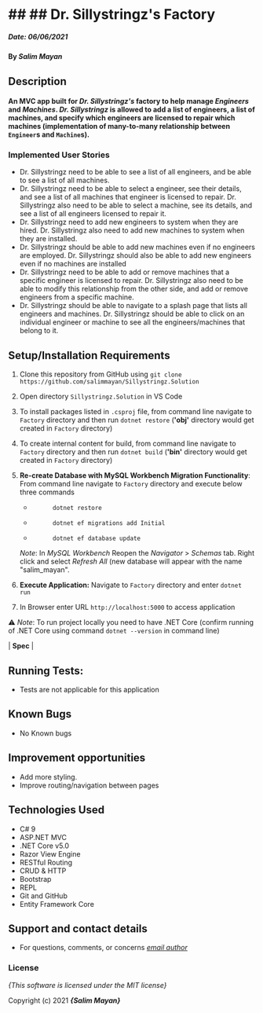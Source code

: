 

# ## ## Dr. Sillystringz's Factory

##### Date: **06/06/2021**

#### By **_Salim Mayan_**

## Description

#### An MVC app built for _Dr. Sillystringz's_ factory to help manage _Engineers_ and  _Machines_.  _Dr. Sillystringz_ is allowed to add a list of engineers, a list of machines, and specify which engineers are licensed to repair which machines (implementation of many-to-many relationship between `Engineer`s and `Machine`s). 

### Implemented User Stories

-   Dr. Sillystringz need to be able to see a list of all engineers, and be able to see a list of all machines.
-   Dr. Sillystringz need to be able to select a engineer, see their details, and see a list of all machines that engineer is licensed to repair. Dr. Sillystringz also need to be able to select a machine, see its details, and see a list of all engineers licensed to repair it.
-   Dr. Sillystringz need to add new engineers to system when they are hired. Dr. Sillystringz also need to add new machines to system when they are installed.
-   Dr. Sillystringz should be able to add new machines even if no engineers are employed. Dr. Sillystringz should also be able to add new engineers even if no machines are installed
-   Dr. Sillystringz need to be able to add or remove machines that a specific engineer is licensed to repair. Dr. Sillystringz also need to be able to modify this relationship from the other side, and add or remove engineers from a specific machine.
-   Dr. Sillystringz should be able to navigate to a splash page that lists all engineers and machines. Dr. Sillystringz should be able to click on an individual engineer or machine to see all the engineers/machines that belong to it.

## Setup/Installation Requirements

1. Clone this repository from GitHub using `git clone https://github.com/salimmayan/Sillystringz.Solution`

2. Open directory `Sillystringz.Solution` in VS Code

3. To install packages listed in `.csproj` file, from command line navigate to `Factory`  directory and then run  `dotnet restore` (**'obj'** directory would get created in `Factory` directory)

4. To create internal content for build, from command line navigate to `Factory`  directory and then run  `dotnet build` (**'bin'** directory would get created in `Factory`  directory)

5. **Re-create Database with MySQL Workbench Migration Functionality**:  From command line navigate to `Factory`  directory and execute below three commands    
	-   		dotnet restore
	-   		dotnet ef migrations add Initial
	-           dotnet ef database update
    
   *Note*: In _MySQL Workbench_ Reopen the  _Navigator_  >  _Schemas_  tab. Right click and select  _Refresh All_ (new database will appear with the name "salim_mayan".

6. **Execute Application:** Navigate to `Factory` directory and enter `dotnet run`

7. In Browser enter URL `http://localhost:5000` to access application

⚠️  *Note*: To run project locally you need to have .NET Core (confirm running of .NET Core using command `dotnet --version` in command line)



| **Spec** |
## Running Tests:

-  Tests are not applicable for this application

## Known Bugs

* No Known bugs

## Improvement opportunities

* Add more styling.
* Improve routing/navigation between pages

## Technologies Used

-   C# 9
-   ASP.NET MVC
-   .NET Core v5.0
-   Razor View Engine
-   RESTful Routing
-   CRUD & HTTP
-   Bootstrap
-   REPL
-   Git and GitHub
-   Entity Framework Core

## Support and contact details

* For questions, comments, or concerns *[email author](mailto:mailsalim@gmail.com?subject=[GitHub])*


### License

*{This software is licensed under the MIT license}*

Copyright (c) 2021 **_{Salim Mayan}_**